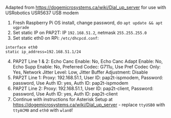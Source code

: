 Adapted from https://dogemicrosystems.ca/wiki/Dial_up_server for use with USRobotics USR5637 USB modem

1. Fresh Raspberry Pi OS install, change password, do `apt update && apt ugprade`
2. Set static IP on PAP2T: IP `192.168.51.2`, netmask `255.255.255.0`
3. Set static eth0 on RPi: `/etc/dhcpcd.conf`:
```
interface eth0
static ip_address=192.168.51.1/24
```
4. PAP2T Line 1 & 2: Echo Canc Enable: No, Echo Canc Adapt Enable: No, Echo Supp Enable: No, Preferred Codec: G711u, Use Pref Codec Only: Yes, Network Jitter Level: Low, Jitter Buffer Adjustment: Disable
5. PAP2T Line 1: Proxy: 192.168.51.1, User ID: pap2t-ispmodem, Password: password, Use Auth ID: yes, Auth ID: pap2t-ispmodem
6. PAP2T Line 2: Proxy: 192.168.51.1, User ID: pap2t-client, Password: password, Use Auth ID: yes, Auth ID: pap2t-client
7. Continue with instructions for Asterisk Setup at https://dogemicrosystems.ca/wiki/Dial_up_server - replace `ttyUSB0` with `ttyACM0` and `eth0` with `wlan0`!
